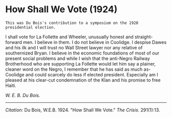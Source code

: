 <!--
title:   How Shall We Vote
author:  Du Bois, W.E.B.
journal: The Crisis
year:    1924
volume:  291
issue:   1
pages:   13
-->
# How Shall We Vote (1924)

```{margin}
This was Du Bois's contribution to a symposium on the 1928 presidential election.
```
I shall vote for La Follette and Wheeler, unusually honest and straight-forward men. I believe in them. I do not believe in Coolidge. I despise Dawes and his ilk and I will trust no Wall Street lawyer nor any relative of southernized Bryan. I believe in the economic foundations of most of our present social problems and while I wish that the anti-Negro Railway Brotherhood who are supporting La Follette would let him say a plainer, cleaner word on the Negro, I remember that he has said as much as-Coolidge and could scarcely do less if elected president. Especially am I pleased at his clear-cut condemnation of the Klan and his promise to free Haiti.

*W. E. B. Du Bois.*

_________________
*Citation:* Du Bois, W.E.B. 1924. "How Shall We Vote." *The Crisis*. 291(1):13.